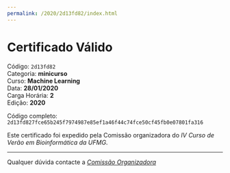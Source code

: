 ```yaml
---
permalink: /2020/2d13fd82/index.html
---
```


# Certificado Válido

Código: `2d13fd82`<br>
Categoria: **minicurso**<br>
Curso: **Machine Learning**<br>
Data: **28/01/2020**<br>
Carga Horária: **2**<br>
Edição: **2020**<br>


Código completo: `2d13fd827fce65b245f7974987e85ef1a46f44c74fce50cf45fb0e07801fa316`


Este certificado foi expedido pela Comissão organizadora do *IV Curso de Verão em Bioinformática da UFMG*.

----

Qualquer dúvida contacte a [_Comissão Organizadora_](<mailto:cursobioinfoufmg@gmail.com$subject=[Certificados]>)

